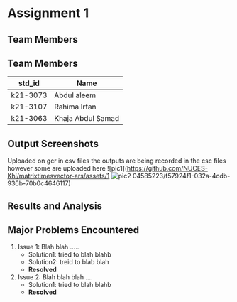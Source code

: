 # Assignment 1
## Team Members

## Team Members
|std_id|Name|
|--------|-|
|k21-3073|Abdul aleem |
|k21-3107|Rahima Irfan|
|k21-3063|Khaja Abdul Samad |

## Output Screenshots
Uploaded on gcr in csv files
the outputs are being recorded in the csc files however some are uploaded here
![pic1](https://github.com/NUCES-Khi/matrixtimesvector-ars/assets/1
![pic2](https://github.com/NUCES-Khi/matrixtimesvector-ars/assets/104585223/77548303-4f20-49ac-b5ba-ac9ef767b0ab)
04585223/f57924f1-032a-4cdb-936b-70b0c4646117)


## Results and Analysis


## Major Problems Encountered
1. Issue 1: Blah blah .....
    - Solution1: tried to blah blahb
    - Solution2: treid to blab blah
    - **Resolved**
3. Issue 2: Blah blah blah ....
    - Solution1: tried to blah blahb
    - **Resolved**
